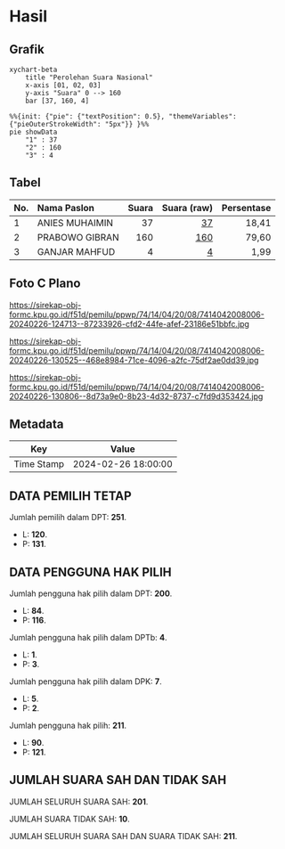 # Hasil

## Grafik

```mermaid
xychart-beta
    title "Perolehan Suara Nasional"
    x-axis [01, 02, 03]
    y-axis "Suara" 0 --> 160
    bar [37, 160, 4]
```

```mermaid
%%{init: {"pie": {"textPosition": 0.5}, "themeVariables": {"pieOuterStrokeWidth": "5px"}} }%%
pie showData
    "1" : 37
    "2" : 160
    "3" : 4
```

## Tabel

| No. | Nama Paslon    | Suara | Suara (raw) | Persentase |
|:--- |:-------------- | -----:| -----------:| ----------:|
| 1   | ANIES MUHAIMIN | 37    | [37][p-1]   | 18,41      |
| 2   | PRABOWO GIBRAN | 160   | [160][p-2]  | 79,60      |
| 3   | GANJAR MAHFUD  | 4     | [4][p-3]    | 1,99       |


[p-1]: https://github.com/gigit-pemilu/pemilu-2024/blob/main/pilpres/hitung-suara/sub/74-sulawesi-tenggara/sub/14-buton-tengah/sub/04-mawasangka/sub/2008-terapung/sub/006-tps/sub/paslon-1.txt
[p-2]: https://github.com/gigit-pemilu/pemilu-2024/blob/main/pilpres/hitung-suara/sub/74-sulawesi-tenggara/sub/14-buton-tengah/sub/04-mawasangka/sub/2008-terapung/sub/006-tps/sub/paslon-2.txt
[p-3]: https://github.com/gigit-pemilu/pemilu-2024/blob/main/pilpres/hitung-suara/sub/74-sulawesi-tenggara/sub/14-buton-tengah/sub/04-mawasangka/sub/2008-terapung/sub/006-tps/sub/paslon-3.txt

## Foto C Plano

https://sirekap-obj-formc.kpu.go.id/f51d/pemilu/ppwp/74/14/04/20/08/7414042008006-20240226-124713--87233926-cfd2-44fe-afef-23186e51bbfc.jpg

https://sirekap-obj-formc.kpu.go.id/f51d/pemilu/ppwp/74/14/04/20/08/7414042008006-20240226-130525--468e8984-71ce-4096-a2fc-75df2ae0dd39.jpg

https://sirekap-obj-formc.kpu.go.id/f51d/pemilu/ppwp/74/14/04/20/08/7414042008006-20240226-130806--8d73a9e0-8b23-4d32-8737-c7fd9d353424.jpg


## Metadata

| Key        | Value               |
| ---------- | ------------------- |
| Time Stamp | 2024-02-26 18:00:00 |


## DATA PEMILIH TETAP

Jumlah pemilih dalam DPT: **251**.
 * L: **120**.
 * P: **131**.

## DATA PENGGUNA HAK PILIH

Jumlah pengguna hak pilih dalam DPT: **200**.
 * L: **84**.
 * P: **116**.

Jumlah pengguna hak pilih dalam DPTb: **4**.
 * L: **1**.
 * P: **3**.

Jumlah pengguna hak pilih dalam DPK: **7**.
 * L: **5**.
 * P: **2**.

Jumlah pengguna hak pilih: **211**.
 * L: **90**.
 * P: **121**.

## JUMLAH SUARA SAH DAN TIDAK SAH

JUMLAH SELURUH SUARA SAH: **201**.

JUMLAH SUARA TIDAK SAH: **10**.

JUMLAH SELURUH SUARA SAH DAN SUARA TIDAK SAH: **211**.


